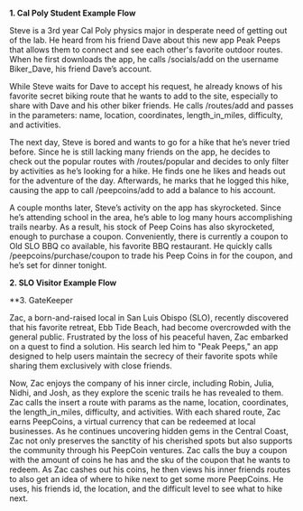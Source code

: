 **1. Cal Poly Student Example Flow**

Steve is a 3rd year Cal Poly physics major in desperate need of getting out of the lab. He heard from his friend Dave about this new app Peak Peeps that allows them to connect and see each other's favorite outdoor routes. When he first downloads the app, he calls /socials/add on the username Biker_Dave, his friend Dave’s account. 

While Steve waits for Dave to accept his request, he already knows of his favorite secret biking route that he wants to add to the site, especially to share with Dave and his other biker friends. He calls /routes/add and passes in the parameters: name, location, coordinates, length_in_miles, difficulty, and activities. 

The next day, Steve is bored and wants to go for a hike that he’s never tried before. Since he is still lacking many friends on the app, he decides to check out the popular routes with /routes/popular and decides to only filter by activities as he’s looking for a hike. He finds one he likes and heads out for the adventure of the day. Afterwards, he marks that he logged this hike, causing the app to call /peepcoins/add to add a balance to his account. 

A couple months later, Steve’s activity on the app has skyrocketed. Since he’s attending school in the area, he’s able to log many hours accomplishing trails nearby. As a result, his stock of Peep Coins has also skyrocketed, enough to purchase a coupon. Conveniently, there is currently a coupon to Old SLO BBQ co available, his favorite BBQ restaurant. He quickly calls /peepcoins/purchase/coupon to trade his Peep Coins in for the coupon, and he’s set for dinner tonight.


**2. SLO Visitor Example Flow**


**3. GateKeeper

Zac, a born-and-raised local in San Luis Obispo (SLO), recently discovered that his favorite retreat, Ebb Tide Beach, had become overcrowded with the general public. Frustrated by the loss of his peaceful haven, Zac embarked on a quest to find a solution. His search led him to "Peak Peeps," an app designed to help users maintain the secrecy of their favorite spots while sharing them exclusively with close friends.

Now, Zac enjoys the company of his inner circle, including Robin, Julia, Nidhi, and Josh, as they explore the scenic trails he has revealed to them. Zac calls the insert a route with params as the name, location, coordinates, the length_in_miles, difficulty, and activities. With each shared route, Zac earns PeepCoins, a virtual currency that can be redeemed at local businesses. As he continues uncovering hidden gems in the Central Coast, Zac not only preserves the sanctity of his cherished spots but also supports the community through his PeepCoin ventures. Zac calls the buy a coupon with the amount of coins he has and the sku of the coupon that he wants to redeem. As Zac cashes out his coins, he then views his inner friends routes to also get an idea of where to hike next to get some more PeepCoins. He uses, his friends id, the location, and the difficult level to see what to hike next.

